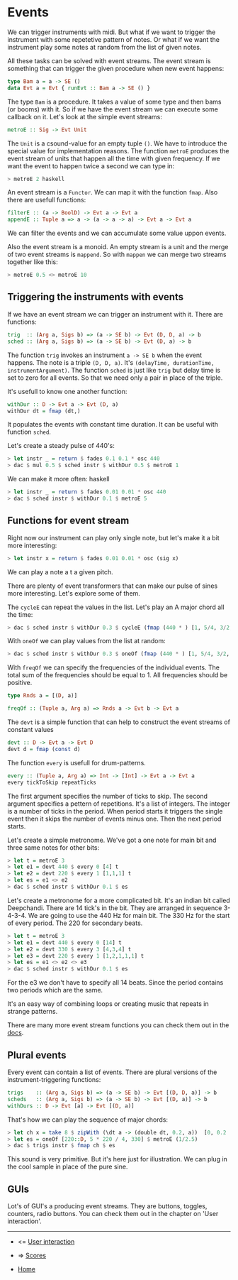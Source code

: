 Events
================================

We can trigger instruments with midi. But what
if we want to trigger the instrument with some repetetive
pattern of notes. Or what if we want the instrument
play some notes at random from the list of given notes.

All these tasks can be solved with event streams.
The event stream is something that can trigger the 
given procedure when new event happens:

~~~haskell
type Bam a = a -> SE ()
data Evt a = Evt { runEvt :: Bam a -> SE () }
~~~

The type `Bam` is a procedure. It takes a value of some type and 
then bams (or booms) with it. So if we have the event stream
we can execute some callback on it. Let's look at the simple event
streams:

~~~haskell
metroE :: Sig -> Evt Unit
~~~

The `Unit` is a csound-value for an empty tuple `()`. 
We have to introduce the special value for implementation reasons.
The function `metroE`  produces the event stream of units
that happen all the time with given frequency. If we want the 
event to happen twice a second we can type in:

~~~haskell
> metroE 2 haskell
~~~


An event stream is a `Functor`. We can map it with the function `fmap`.
Also there are usefull functions:

~~~haskell
filterE :: (a -> BoolD) -> Evt a -> Evt a
appendE :: Tuple a => a -> (a -> a -> a) -> Evt a -> Evt a
~~~

We can filter the events and we can accumulate some value uppon events.

Also the event stream is a monoid. An empty stream is a unit and
the merge of two event streams is `mappend`. So with `mappen` we
can merge two streams together like this:

~~~haskell
> metroE 0.5 <> metroE 10
~~~


Triggering the instruments with events
-------------------------------------------------------------

If we have an event stream we can trigger an instrument with it.
There are functions:

~~~haskell
trig  :: (Arg a, Sigs b) => (a -> SE b) -> Evt (D, D, a) -> b
sched :: (Arg a, Sigs b) => (a -> SE b) -> Evt (D, a) -> b
~~~
The function `trig` invokes an instrument `a -> SE b` when 
the event happens. The note is a triple `(D, D, a)`. It's
`(delayTime, durationTime, instrumentArgument)`. The function 
`sched` is just like `trig` but delay time is set to zero
for all events. So that we need only a pair in place of the triple.

It's usefull to know one another function:

~~~haskell
withDur :: D -> Evt a -> Evt (D, a)
withDur dt = fmap (dt,)
~~~

It populates the events with constant time duration.
It can be useful with function `sched`.

Let's create a steady pulse of 440's:

~~~haskell
> let instr _ = return $ fades 0.1 0.1 * osc 440
> dac $ mul 0.5 $ sched instr $ withDur 0.5 $ metroE 1
~~~

We can make it more often:
haskell
~~~haskell
> let instr _ = return $ fades 0.01 0.01 * osc 440
> dac $ sched instr $ withDur 0.1 $ metroE 5
~~~

Functions for event stream
--------------------------------------------------------

Right now our instrument can play only single note,
but let's make it a bit more interesting:

~~~haskell
> let instr x = return $ fades 0.01 0.01 * osc (sig x)
~~~

We can play a  note a t a given pitch.

There are plenty of event transformers that can make 
our pulse of sines more interesting. Let's explore
some of them.

The `cycleE` can repeat the values in the list.
Let's play an A major chord all the time:

~~~haskell
> dac $ sched instr $ withDur 0.3 $ cycleE (fmap (440 * ) [1, 5/4, 3/2, 2]) $ metroE 2
~~~

With `oneOf` we can play values from the list at random:

~~~haskell
> dac $ sched instr $ withDur 0.3 $ oneOf (fmap (440 * ) [1, 5/4, 3/2, 2]) $ metroE 2
~~~

With `freqOf` we can specify the frequencies of the individual events.
The total sum of the frequencies should be equal to 1. All frequencies
should be positive.

~~~haskell
type Rnds a = [(D, a)]

freqOf :: (Tuple a, Arg a) => Rnds a -> Evt b -> Evt a
~~~

The `devt` is a simple function that can help to construct
the event streams of constant values
 
~~~haskell 
devt :: D -> Evt a -> Evt D
devt d = fmap (const d)
~~~

The function `every` is usefull for drum-patterns.

~~~haskell
every :: (Tuple a, Arg a) => Int -> [Int] -> Evt a -> Evt a
every tickToSkip repeatTicks
~~~

The first argument specifies the number of ticks to skip.
The second argument specifies a pettern of repetitions.
It's a list of integers. The integer is a number of ticks
in the period. When period starts it triggers the single event
then it skips the number of events minus one. Then the next period starts.

Let's create a simple metronome. We've got a one note for main bit
and three same notes for other bits:

~~~haskell
> let t = metroE 3
> let e1 = devt 440 $ every 0 [4] t
> let e2 = devt 220 $ every 1 [1,1,1] t
> let es = e1 <> e2
> dac $ sched instr $ withDur 0.1 $ es
~~~

Let's create a metronome for a more complicated bit.
It's an indian bit called Deepchandi. There are 14 tick's
in the bit. They are arranged in sequence 3-4-3-4. 
We are going to use the 440 Hz for main bit. The 330 Hz for
the start of every period. The 220 for secondary beats.

~~~haskell
> let t = metroE 3
> let e1 = devt 440 $ every 0 [14] t
> let e2 = devt 330 $ every 3 [4,3,4] t
> let e3 = devt 220 $ every 1 [1,2,1,1,1] t
> let es = e1 <> e2 <> e3
> dac $ sched instr $ withDur 0.1 $ es
~~~

For the e3 we don't have to specify all 14 beats. Since
the period contains two periods which are the same.

It's an easy way of combining loops or creating music
that repeats in strange patterns.


There are many more event stream functions you can 
check them out in the 
[docs](http://hackage.haskell.org/package/csound-expression-3.3.2/docs/Csound-Control-Evt.html).


Plural events
----------------------------------------

Every event can contain a list of events. There are
plural versions of the instrument-triggering functions:

~~~haskell
trigs    :: (Arg a, Sigs b) => (a -> SE b) -> Evt [(D, D, a)] -> b
scheds   :: (Arg a, Sigs b) => (a -> SE b) -> Evt [(D, a)] -> b
withDurs :: D -> Evt [a] -> Evt [(D, a)]
~~~

That's how we can play the sequence of major chords:

~~~haskell
> let ch x = take 8 $ zipWith (\dt a -> (double dt, 0.2, a))  [0, 0.2 ..]  $ fmap (x * ) (cycle [1, 5/4, 3/2, 5/4])
> let es = oneOf [220::D, 5 * 220 / 4, 330] $ metroE (1/2.5)
> dac $ trigs instr $ fmap ch $ es
~~~

This sound is very primitive. But it's here just for illustration.
We can plug in the cool sample in place of the pure sine.


GUIs
-------------------------------------------

Lot's of GUI's a producing event streams. They are buttons, toggles, counters, radio buttons.
You can check them out in the chapter on 'User interaction'.


----------------------------------------------------

* <= [User interaction](https://github.com/anton-k/csound-expression/blob/master/tutorial/chapters/UserInteractionTutorial.md)

* => [Scores](https://github.com/anton-k/csound-expression/blob/master/tutorial/chapters/ScoresTutorial.md)

* [Home](https://github.com/anton-k/csound-expression/blob/master/tutorial/Index.md)
